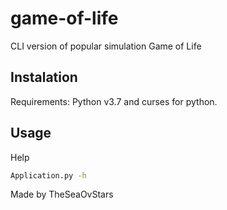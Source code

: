 # game-of-life
CLI version of popular simulation Game of Life
## Instalation
Requirements:
Python v3.7 and curses for python.

## Usage
Help
```bash
Application.py -h
```
Made by TheSeaOvStars
